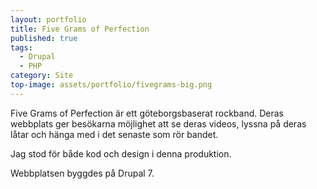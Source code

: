 ```yaml
---
layout: portfolio
title: Five Grams of Perfection
published: true
tags:
  - Drupal
  - PHP
category: Site
top-image: assets/portfolio/fivegrams-big.png
---
```


Five Grams of Perfection är ett göteborgsbaserat rockband. Deras webbplats ger besökarna möjlighet att se deras videos,
lyssna på deras låtar och hänga med i det senaste som rör bandet.

<!--more-->

Jag stod för både kod och design i denna produktion.

Webbplatsen byggdes på Drupal 7.
